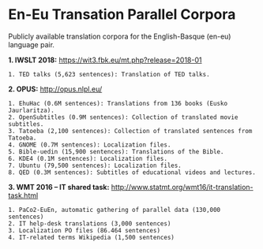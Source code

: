 # En-Eu Transation Parallel Corpora

Publicly available translation corpora for the English-Basque (en-eu) language pair.


__1. IWSLT 2018:__ https://wit3.fbk.eu/mt.php?release=2018-01

    1. TED talks (5,623 sentences): Translation of TED talks.
 
__2. OPUS:__ http://opus.nlpl.eu/

    1. EhuHac (0.6M sentences): Translations from 136 books (Eusko Jaurlaritza).
    2. OpenSubtitles (0.9M sentences): Collection of translated movie subtitles.
    3. Tatoeba (2,100 sentences): Collection of translated sentences from Tatoeba.
    4. GNOME (0.7M sentences): Localization files.
    5. Bible-uedin (15,900 sentences): Translations of the Bible.
    6. KDE4 (0.1M sentences): Localization files.
    7. Ubuntu (79,500 sentences): Localization files.
    8. QED (0.3M sentences): Subtitles of educational videos and lectures.
 
__3. WMT 2016 – IT shared task:__ http://www.statmt.org/wmt16/it-translation-task.html

    1. PaCo2-EuEn, automatic gathering of parallel data (130,000 sentences)
    2. IT help-desk translations (3,000 sentences)
    3. Localization PO files (86.464 sentences)
    4. IT-related terms Wikipedia (1,500 sentences)
